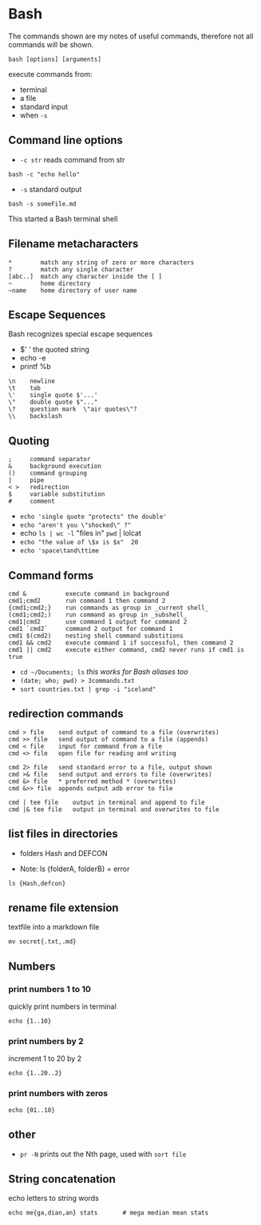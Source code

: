 
# Bash

The commands shown are my notes of useful commands, therefore not all commands will be shown.


`bash [options] [arguments]`

execute commands from:
- terminal 
- a file
- standard input
- when `-s` 

## Command line options

- `-c str` reads command from  str

```
bash -c "echo hello"
```

- `-s` standard output

```
bash -s someFile.md
```
This started a Bash terminal shell


## Filename metacharacters

```
*        match any string of zero or more characters
?        match any single character
[abc..]  match any character inside the [ ]
~        home directory
~name    home directory of user name
```

## Escape Sequences

Bash recognizes special escape sequences

- $' ' the quoted string
- echo -e 
- printf %b

```
\n    newline
\t    tab
\'    single quote $'...'
\"    double quote $"..."
\?    question mark  \"air quotes\"?
\\    backslash
```

## Quoting

```
;     command separator
&     background execution
()    command grouping
|     pipe
< >   redirection
$     variable substitution
#     comment
```

- `echo 'single quote "protects" the double'`
- `echo "aren't you \"shocked\" ?"`
- echo `ls | wc -l` "files in" `pwd` | lolcat 
- `echo "the value of \$x is $x"  20 `
- `echo 'space\tand\ttime`


## Command forms

```
cmd &           execute command in background
cmd1;cmd2       run command 1 then command 2
{cmd1;cmd2;}    run commands as group in _current shell_
(cmd1;cmd2;)    run command as group in _subshell_
cmd1|cmd2       use command 1 output for command 2
cmd1 `cmd2`     command 2 output for command 1
cmd1 $(cmd2)    nesting shell command substitions
cmd1 && cmd2    execute command 1 if successful, then command 2
cmd1 || cmd2    execute either command, cmd2 never runs if cmd1 is true
```

- `cd ~/Documents; ls` _this works for Bash aliases too_
- `(date; who; pwd) > 3commands.txt`
- `sort countries.txt | grep -i "iceland" `


## redirection commands

```
cmd > file    send output of command to a file (overwrites)
cmd >> file   send output of command to a file (appends)
cmd < file    input for command from a file
cmd <> file   open file for reading and writing

cmd 2> file   send standard error to a file, output shown
cmd >& file   send output and errors to file (overwrites)
cmd &> file   * preferred method * (overwrites)
cmd &>> file  appends output adb error to file

cmd | tee file    output in terminal and append to file
cmd |& tee file   output in terminal and overwrites to file
```






## list files in directories

- folders Hash and DEFCON

- Note: ls {folderA, folderB} = error

```
ls {Hash,defcon}   
```

## rename file extension

textfile into a markdown file
```
mv secret{.txt,.md}
```










## Numbers

### print numbers 1 to 10

quickly print numbers in terminal
```
echo {1..10}
```

### print numbers by 2

increment 1 to 20 by 2
```
echo {1..20..2}
```

### print numbers with zeros

```
echo {01..10}
```





## other

- `pr -N` prints out the Nth page, used with `sort file`













## String concatenation

echo letters to string words

```
echo me{ga,dian,an} stats       # mega median mean stats
```








